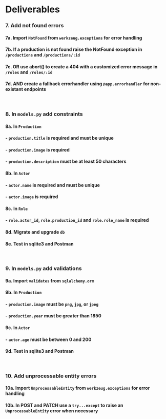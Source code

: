 # Deliverables

### 7. Add not found errors 
#### 7a. Import `NotFound` from `werkzeug.exceptions` for error handling
#### 7b. If a production is not found raise the NotFound exception in `/productions` and `/productions/:id`
#### 7c. OR use abort() to create a 404 with a customized error message in `/roles` and `/roles/:id`
#### 7d. AND create a fallback errorhandler using `@app.errorhandler` for non-existant endpoints

<br />

### 8. In `models.py` add constraints
#### 8a. In `Production`
#### - `production.title` is required and must be unique
#### - `production.image` is required
#### - `production.description` must be at least 50 characters
#### 8b. In `Actor`
#### - `actor.name` is required and must be unique
#### - `actor.image` is required
#### 8c. In `Role`
#### - `role.actor_id`, `role.production_id` and `role.role_name` is required
#### 8d. Migrate and upgrade `db`
#### 8e. Test in sqlite3 and Postman

<br />

### 9. In `models.py` add validations
#### 9a. Import `validates` from `sqlalchemy.orm`
#### 9b. In `Production`
#### - `production.image` must be `png`, `jpg`, or `jpeg`
#### - `production.year` must be greater than 1850
#### 9c. In `Actor`
#### - `actor.age` must be between 0 and 200
#### 9d. Test in sqlite3 and Postman

<br />

### 10. Add unprocessable entity errors
#### 10a. Import `UnprocessableEntity` from `werkzeug.exceptions` for error handling
#### 10b. In POST and PATCH use a `try...except` to raise an `UnprocessableEntity` error when necessary
